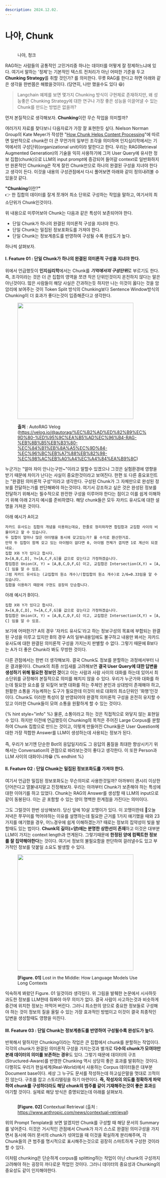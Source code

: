 ```yaml
---
description: 2024.12.02.
---
```


# 나야, Chunk

<figure><img src="../.gitbook/assets/나야 청크 (1).png" alt=""><figcaption><p>나야, 청크</p></figcaption></figure>

RAG하는 사람들의 공통적인 고민거리중 하나는 데이터를 어떻게 잘 정제하느냐에 있다. 여기서 말하는 '정제'는 기본적인 텍스트 전처리가 아닌 어떠한 기준을 두고 **Chunking Strategy**를 취할 것인가? 를 의미한다. 무릇 RAG를 한다고 하면 아래와 같은 생각을 한번쯤은 해봤을것이다. (당연히, 나만 했을수도 있다 😆)

> Langchain 예제를 보면 몇가지 Chunking 방식이 구현체로 존재하지만, 왜 성능좋은 Chunking Strategy에 대한 연구나 가장 좋은 성능을 이끌어낼 수 있는 Chunk를 만드는 방법은 없을까?

먼저 본질적으로 생각해보자. **Chunking**이란 무슨 작업을 의미할까?

여러가지 자료를 찾다보니 다음자료가 가장 잘 표현한듯 싶다. Nielson Norman Group의 Kate Meyer가 작성한 "[How Chunk Helps Content Processing](https://www.nngroup.com/articles/chunking/)"에 따르면 일반적으로 chunk란 더 큰 무언가의 일부인 조각을 의미하며 인지심리학에서는 기억에서의 구성단위(organizational unit)이라 말한다고 한다.  우리는 RAG(Retrieval Augmented Generation)의 기술을 익히 사용하기에 그저 User Query에 유사한 정보 집합(chunk)으로 LLM의 input prompt에 증강되어 들어갈 context로 일반화하지만 원론적인 Chunking은 작게 잘린 Chunk만으로 하나의 완결된 구성을 지녀야 한다고 생각이 든다. 이것을 내용의 구성관점에서 다시 풀어보면 아래와 같이 정의내려볼 수 있을것 같다.

**"Chunking**이란?**"**\
👉 한 집합의 데이터를 잘게 쪼개어 최소 단위로 구성하는 작업을 말하고, 여기서의 최소단위가 Chunk인것이다.

위 내용으로 미루어보아 Chunk는 다음과 같은 특성이 보존되어야 한다.

* 단일 Chunk가 하나의 완결된 의미론적 구성을 지녀야 한다.
* 단일 Chunk는 밀집된 정보포화도를 가져야 한다.
* 단일 Chunk는 정보계층도를 반영하여 구성될 수록 완성도가 높다.

하나씩 살펴보자.

#### Ⅰ.  Feature 01 : 단일 Chunk가 하나의 완결된 의미론적 구성을 지녀야 한다.

위에서 언급했듯이 **인지심리학**에서는 Chunk를 _**기억에서의 구성단위**_&#xB85C; 부르기도 한다. 즉, 조각이라는 것은 더 큰 집합의 영역을 쪼갠 작은 단위인것이지 온전하지 않다는 말은 아닌것이다. 많은 사람들이 해당 사실은 간과하는듯 하지만 나는 이것이 옳다는 것을 암암리에 보여주는 것이 Token Split 방식의 Chunking보다 Sentence Window방식의 Chunking이  더 효과가 좋다는것이 입증해준다고 생각한다.&#x20;

<figure><img src="../.gitbook/assets/image (1) (1) (1) (1) (1) (1) (1) (1).png" alt="" width="375"><figcaption><p><strong>출처</strong> : AutoRAG Velog (<a href="https://velog.io/@autorag/%EC%B2%AD%ED%82%B9%EC%9D%80-%ED%95%9C%EA%B5%AD%EC%96%B4-RAG-%EB%8B%B5%EB%B3%80-%EC%84%B1%EB%8A%A5%EC%9D%84-%EC%96%BC%EB%A7%88%EB%82%98-%EC%98%AC%EB%A0%A4%EC%A4%84%EA%B9%8C">https://velog.io/@autorag/%EC%B2%AD%ED%82%B9%EC%9D%80-%ED%95%9C%EA%B5%AD%EC%96%B4-RAG-%EB%8B%B5%EB%B3%80-%EC%84%B1%EB%8A%A5%EC%9D%84-%EC%96%BC%EB%A7%88%EB%82%98-%EC%98%AC%EB%A0%A4%EC%A4%84%EA%B9%8C</a>)</p></figcaption></figure>

누군가는 "얼마 차이 안나는구만\~"이라고 말할수 있겠으나 그것은 실험환경에 영향을 받기 때문에 차이가 난다는 사실이 중요한것이라고 보여진다. 한편 또 다른 중요포인트는 "완결된 의미론적 구성"이라고 생각한다. 구성된 Chunk가 그 자체만으로 완성된 정보를 전달하는가를 판단해봐야 하는것이다. 여기서 강조하고 싶은 것은 완성된 정보를 전달하기 위해서는 필수적으로 완전한 구성을 이루어야 한다는 점이고 이를 쉽게 이해하기 위해 아래 2가지 예시를 준비하였다. 해당 chunk들은 모두 자카드 유사도에 대한 설명을 가져온 것이다.

아래 예시가 A이고

```
자카드 유사도는 집합의 개념을 이용하는데요, 한줄로 정리하자면 합집합과 교집합 사이의 비율이라고 할 수 있습니다. 
두 집합이 얼마나 많은 아이템을 동시에 갖고있는가? 를 수치로 환산한거죠. 
만약 두 집합이 함께 갖고 있는 아이템이 없다면 0, 아이템 전체가 겹치면 1로 계산이 되겠네요. 
집합 X와 Y가 있다고 합시다. 
X=[A,B,C,D], Y=[A,C,F,G]를 값으로 갖는다고 가정하겠습니다. 
합집합은 Union(X, Y) = [A,B,C,D,F,G] 이고, 교집합은 Intersection(X,Y) = [A, C] 임을 알 수 있죠. 
그럼 자카드 유사도는 (교집합의 원소 개수)/(합집합의 원소 개수)로 2/6=0.33임을 알 수 있습니다.
집합을 이용하기 때문에 구현도 굉장히 단순합니다.
```

아래 예시가 B이다.

```
집합 X와 Y가 있다고 합시다. 
X=[A,B,C,D], Y=[A,C,F,G]를 값으로 갖는다고 가정하겠습니다. 
합집합은 Union(X, Y) = [A,B,C,D,F,G] 이고, 교집합은 Intersection(X,Y) = [A, C] 임을 알 수 있죠.
```

보기에 어떠한가? A의 경우 '자카드 유사도'라고 하는 정보구성의 목표에 부합되는 완결된 구성을 이루고 있지만 B의 경우 A의 일부내용임에도 불구하고 내용만 봐서는 자카드 유사도에 대한 완결된 의미론적 구성을 가지는지 판별할 수 없다. 그렇기 때문에 B보다는 A가 더 좋은 Chunk라 봐도 무방한 것이다.&#x20;

다른 관점에서는 한번 더 생각해보자. 결국 Chunk도 정보를 분할하는 과정에서부터 나온 결과물이다. Chunk의 최종 쓰임새를 고려해보면 **결국 User Query에 대한 답변을 생성하기 위해 필요한 정보인 것**이고 이는 사람과 사람 사이의 대화를 하는데 있어서 최소단위를 규정해야 본질적으로 의미를 해치지 않을 수 있다. 우리가 누군가와 대화를 하는데 필요한 요소를 잘 되짚어 보면 대화를 하는 주체인 본인과 상대방이 존재해야 하고, 원활한 소통을 가능케하는 도구가 필요한데 이것이 바로 대화의 최소단위인 '화행'인것이다. Chunk도 이러한 특성이 잘 반영되어야 완결적 의미론적 구성을 온전히 유지할 수 있고 이러한 Chunk들이 모여 소통을 원활하게 할 수 있는 것이다. &#x20;

{% hint style="info" %}
물론, 소통이라고 하는 것은 직접적으로 와닿지 않는 표현일 수 있다. 하지만 이전에 언급했듯이 Chunking의 목적은 주어진 Large Corpus를 분할하여 Chunk 집합으로 만드는 것이고, 이렇게 만들어진 Chunk들은 User Question에 대한 가장 적합한 Answer를 LLM이 생성하는데 사용되는 정보가 된다. \
\
즉, 우리가 보기엔 단순한 Bot의 응답일지라도 그 응답의 품질을 최대한 향상시키기 위해서는 Conversation의 관점으로 바라보는것이 좋다고 생각한다. 이 또한 Person과 LLM 사이의 대화이니까😁
{% endhint %}

#### Ⅱ. Feature 02 : 단일 Chunk는 밀집된 정보포화도를 가져야 한다.

여기서 언급한 밀집된 정보포화도는 무슨의미로 사용한것일까? 아까부터 괜시리 이상한 단어쓴다고 열불내지말고 진정해보자. 우리는 아까부터 Chunk가 보존해야 하는 특성에 대한 이야기를 하고 있었다. Chunk는 RAG의 Answer를 생성할 때 LLM의 input으로 같이 동봉된다. 이는 곧 포함할 수 있는 양이 명백한 한계점을 가진다는 의미이다.&#x20;

그도 그럴것이 한번 상상해보라. 당신 앞에 10살 꼬맹이가 있다. 이 꼬맹이한테 오늘 저녁은 쭈꾸미를 먹어야하는 이유를 설명하는데 필요한 근거를 1가지 얘기했을 때와 23가지를 얘기했을 경우, 어느경우에 쉽게 이해하겠는가? 때로는 정보의 집약성이 빛을 발할때도 있는 법이다. **Chunk의 길이(=양)에는 분명한 상한선이 존재**하고 이것은 대부분 LLM이 가지는 context length과 연계된다. 그렇기때문에 **한정된 양에 컴팩트한 정보를 잘 집약해야한다**는 것이다. 여기서 정보의 불필요함을 판단하여 걸러낼수도 있고 부가적인 정보를 덧붙일 소요도 발생할 수 있다.&#x20;

<figure><img src="../.gitbook/assets/image (1) (1) (1) (1) (1) (1) (1) (1) (1).png" alt="" width="375"><figcaption><p><strong>[Figure. 01]</strong> Lost in the Middle: How Language Models Use Long Contexts</p></figcaption></figure>

익숙하게 봐왔던 Figure. 01 일것이라 생각된다. 위 그림을 발췌한 논문에서 시사하듯 과도한 정보를 LLM한테 줘봐야 아무 의미가 없다. 결국 사람이 사고하는것과 비슷하게 중간에 위치한 정보는 까먹어 버린다. 그러니 최소한의 양으로 중요한 정보들로 구성해야 하는 것이 정보의 질을 올릴 수 있는 가장 효과적인 방법이고 이것이 결국 최종적인 답변을 생성할때도 영향을 미친다.

#### Ⅲ. Feature 03 : 단일 Chunk는 정보계층도를 반영하여 구성될수록 완성도가 높다.

반복해서 말하지만 Chunking이라는 작업은 큰 집합에서 chunk를 분할하는 작업이다. 각각의 chunk가 완결된 의미론적 구성을 가지는것과 별개로 **다수의 chunk가 모여야만 본래 데이터의 의미를 보존하는 경우**도 있다. 그렇기 때문에 데이터의 구조(Structured-Aware)를 반영한 Chunking 역시 상당히 좋은 효과를 발휘하는 것이다. 다행히도 우리가 현실세계(Real-World)에서 사용하는 Corpus 데이터들은 대부분 Document base이다. 세상 그 누구도 문서를 작성하는데 하고싶은말을 멋대로 끄적이진 않는다. 구조를 잡고 스토리텔링을 하기 마련이다. **즉, 작성자의 의도를 정확하게 파악하여 chunk를 구성하더라도 해당 chunk의 범주를 같이 기재해주는것이 좋은 효과**를 야기할 것이다. 실제로 해당 방식은 증명되었는데 아래를 살펴보자.

<figure><img src="../.gitbook/assets/image (2) (1) (1) (1) (1) (1).png" alt=""><figcaption><p><strong>[Figure. 02]</strong> Contextual Retrieval (출처 : <a href="https://www.anthropic.com/news/contextual-retrieval">https://www.anthropic.com/news/contextual-retrieval</a>)</p></figcaption></figure>

위의 Prompt Template을 보면 알겠지만 Chunk를 구성할 때 해당 문서의 Summary를 넣어준다. 이것은 거시적인 관점에서 Chunk가 자기 스스로 완결된 의미구성을 가지면서 동시에 여러 문서의 chunk가 섞여있을 때 이것을 확실하게 분리해주며, 각 Chunk들의 큰 범주를 명시적으로 표시해주는것으로 굉장히 스마트하게 구성한 것이라 할 수 있다.

이처럼 chunking은 단순하게 corpus를 splitting하는 작업이 아닌 chunk의 구성까지 고려해야 하는 굉장히 까다로운 작업인 것이다. 그러니 데이터의 중요성과 Chunking의 중요성도 같이 인지해야한다.
